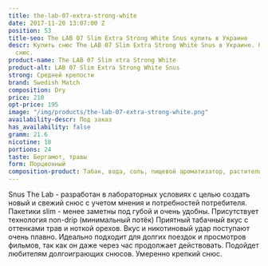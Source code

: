 ```yaml
---
title: the-lab-07-extra-strong-white
date: 2017-11-20 13:07:00 Z
position: 53
title-seo: The LAB 07 Slim Extra Strong White Snus купить в Украине
descr: Купить снюс The LAB 07 Slim Extra Strong White Snus в Украине. Очень хороший
  снюс.
product-name: The LAB 07 Slim xtra Strong White
product-alt: LAB 07 Slim Extra Strong White Snus
strong: Средней крепости
brand: Swedish Match
composition: Dry
price: 210
opt-price: 195
image: "/img/products/the-lab-07-extra-strong-white.png"
availability-descr: Под заказ
has_availability: false
gramm: 21.6
nicotine: 18
portions: 24
taste: Бергамот, травы
form: Порционный
composition-product: Табак, вода, соль, пищевой ароматизатор, растительные волокна
---
```


Snus The Lab - разработан в лабораторных условиях с целью создать новый и свежий снюс с учетом мнения и потребностей потребителя.
Пакетики slim - менее заметны под губой и очень удобны. Присутствует технология non-drip (минимальный потёк) 
Приятный табачный вкус с оттенками трав и ноткой орехов.
Вкус и никотиновый удар поступают очень плавно.
Идеально подходит для долгих поездок и просмотров фильмов, так как он даже через час продолжает действовать.
Подойдет любителям долгоиграющих снюсов.
Умеренно крепкий снюс.